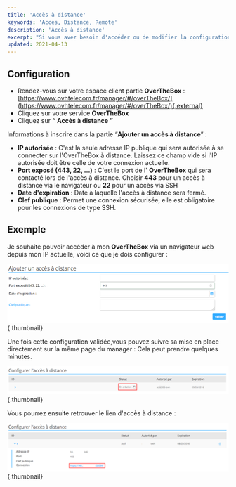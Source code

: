 ```yaml
---
title: 'Accès à distance'
keywords: 'Accès, Distance, Remote'
description: 'Accès à distance'
excerpt: "Si vous avez besoin d'accéder ou de modifier la configuration d'OverTheBox à distance, vous pouvez le faire en activant cette fonctionnalité via le manager."
updated: 2021-04-13
---
```


## Configuration

- Rendez-vous sur votre espace client partie **OverTheBox** : [https://www.ovhtelecom.fr/manager/#/overTheBox/](https://www.ovhtelecom.fr/manager/#/overTheBox/){.external}
- Cliquez sur votre service **OverTheBox**
- Cliquez sur **“ Accès à distance ”**

Informations à inscrire dans la partie “**Ajouter un accès à distance**” :

- **IP autorisée** : C'est la seule adresse IP publique qui sera autorisée à se connecter sur l'OverTheBox à distance. Laissez ce champ vide si l'IP autorisée doit être celle de votre connexion actuelle.
- **Port exposé (443, 22, ...)** : C'est le port de l' **OverTheBox** qui sera contacté lors de l'accès à distance. Choisir **443** pour un accès à distance via le navigateur ou **22** pour un accès via SSH
- **Date d'expiration** : Date à laquelle l'accès à distance sera fermé.
- **Clef publique** : Permet une connexion sécurisée, elle est obligatoire pour les connexions de type SSH.

## Exemple

Je souhaite pouvoir accéder à mon  **OverTheBox**  via un navigateur web depuis mon IP actuelle, voici ce que je dois configurer :

![overthebox](images/4446.png){.thumbnail}

Une fois cette configuration validée,vous pouvez suivre sa mise en place directement sur la même page du manager : Cela peut prendre quelques minutes.

![overthebox](images/4447.png){.thumbnail}

Vous pourrez ensuite retrouver le lien d'accès à distance :

![overthebox](images/4448.png){.thumbnail}
